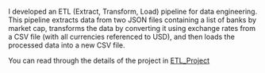I developed an ETL (Extract, Transform, Load) pipeline for data engineering. This pipeline extracts data from two JSON files containing a list of banks by market cap, transforms the data by converting it using exchange rates from a CSV file (with all currencies referenced to USD), and then loads the processed data into a new CSV file.

You can read through the details of the project in [ETL_Project](https://github.com/Zainal606/Python_ETL_P1/blob/main/ETL_Project.ipynb)


